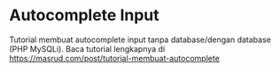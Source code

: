 # Autocomplete Input
Tutorial membuat autocomplete input tanpa database/dengan database (PHP MySQLi). Baca tutorial lengkapnya di https://masrud.com/post/tutorial-membuat-autocomplete
